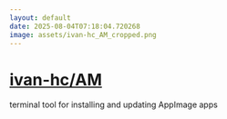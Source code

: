 ```yaml
---
layout: default
date: 2025-08-04T07:18:04.720268
image: assets/ivan-hc_AM_cropped.png
---
```


# [ivan-hc/AM](https://github.com/ivan-hc/AM)

terminal tool for installing and updating AppImage apps
